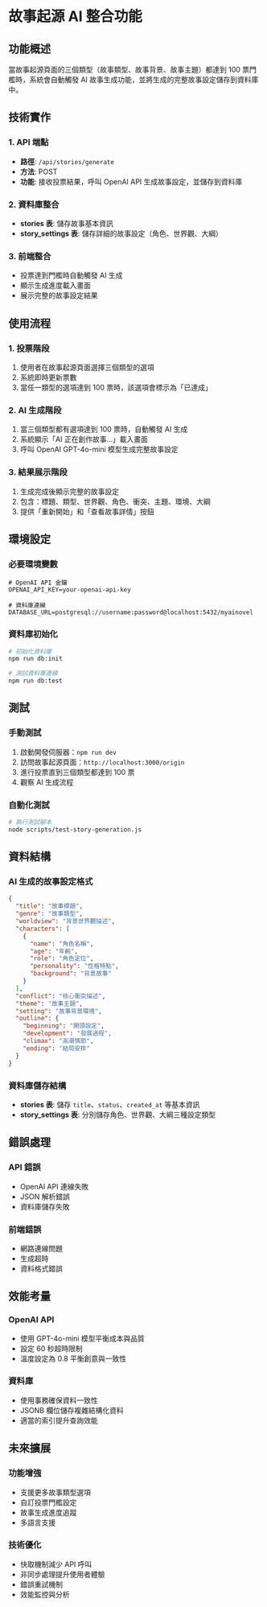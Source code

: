 # 故事起源 AI 整合功能

## 功能概述

當故事起源頁面的三個類型（故事類型、故事背景、故事主題）都達到 100 票門檻時，系統會自動觸發 AI 故事生成功能，並將生成的完整故事設定儲存到資料庫中。

## 技術實作

### 1. API 端點
- **路徑**: `/api/stories/generate`
- **方法**: POST
- **功能**: 接收投票結果，呼叫 OpenAI API 生成故事設定，並儲存到資料庫

### 2. 資料庫整合
- **stories 表**: 儲存故事基本資訊
- **story_settings 表**: 儲存詳細的故事設定（角色、世界觀、大綱）

### 3. 前端整合
- 投票達到門檻時自動觸發 AI 生成
- 顯示生成進度載入畫面
- 展示完整的故事設定結果

## 使用流程

### 1. 投票階段
1. 使用者在故事起源頁面選擇三個類型的選項
2. 系統即時更新票數
3. 當任一類型的選項達到 100 票時，該選項會標示為「已達成」

### 2. AI 生成階段
1. 當三個類型都有選項達到 100 票時，自動觸發 AI 生成
2. 系統顯示「AI 正在創作故事...」載入畫面
3. 呼叫 OpenAI GPT-4o-mini 模型生成完整故事設定

### 3. 結果展示階段
1. 生成完成後顯示完整的故事設定
2. 包含：標題、類型、世界觀、角色、衝突、主題、環境、大綱
3. 提供「重新開始」和「查看故事詳情」按鈕

## 環境設定

### 必要環境變數
```env
# OpenAI API 金鑰
OPENAI_API_KEY=your-openai-api-key

# 資料庫連線
DATABASE_URL=postgresql://username:password@localhost:5432/myainovel
```

### 資料庫初始化
```bash
# 初始化資料庫
npm run db:init

# 測試資料庫連線
npm run db:test
```

## 測試

### 手動測試
1. 啟動開發伺服器：`npm run dev`
2. 訪問故事起源頁面：`http://localhost:3000/origin`
3. 進行投票直到三個類型都達到 100 票
4. 觀察 AI 生成流程

### 自動化測試
```bash
# 執行測試腳本
node scripts/test-story-generation.js
```

## 資料結構

### AI 生成的故事設定格式
```json
{
  "title": "故事標題",
  "genre": "故事類型",
  "worldview": "背景世界觀描述",
  "characters": [
    {
      "name": "角色名稱",
      "age": "年齡",
      "role": "角色定位",
      "personality": "性格特點",
      "background": "背景故事"
    }
  ],
  "conflict": "核心衝突描述",
  "theme": "故事主題",
  "setting": "故事背景環境",
  "outline": {
    "beginning": "開頭設定",
    "development": "發展過程",
    "climax": "高潮情節",
    "ending": "結局安排"
  }
}
```

### 資料庫儲存結構
- **stories 表**: 儲存 `title`、`status`、`created_at` 等基本資訊
- **story_settings 表**: 分別儲存角色、世界觀、大綱三種設定類型

## 錯誤處理

### API 錯誤
- OpenAI API 連線失敗
- JSON 解析錯誤
- 資料庫儲存失敗

### 前端錯誤
- 網路連線問題
- 生成超時
- 資料格式錯誤

## 效能考量

### OpenAI API
- 使用 GPT-4o-mini 模型平衡成本與品質
- 設定 60 秒超時限制
- 溫度設定為 0.8 平衡創意與一致性

### 資料庫
- 使用事務確保資料一致性
- JSONB 欄位儲存複雜結構化資料
- 適當的索引提升查詢效能

## 未來擴展

### 功能增強
- 支援更多故事類型選項
- 自訂投票門檻設定
- 故事生成進度追蹤
- 多語言支援

### 技術優化
- 快取機制減少 API 呼叫
- 非同步處理提升使用者體驗
- 錯誤重試機制
- 效能監控與分析
